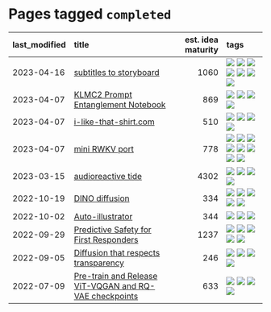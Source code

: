 # Pages tagged `completed`

|last_modified|title|est. idea maturity|tags
|:---|:---|---:|:---|
|2023-04-16|[subtitles to storyboard](../subtitles-to-storyboard.md)|1060|[![](https://img.shields.io/badge/tag-accessibility-d5ffe)](../tags/accessibility.md) [![](https://img.shields.io/badge/tag-animation-752fd7)](../tags/animation.md) [![](https://img.shields.io/badge/tag-completed-a68128)](../tags/completed.md) [![](https://img.shields.io/badge/tag-open_source-b4243e)](../tags/open_source.md) [![](https://img.shields.io/badge/tag-prompting-48fb29)](../tags/prompting.md) [![](https://img.shields.io/badge/tag-tooling-ea1833)](../tags/tooling.md) [![](https://img.shields.io/badge/tag-wip-6013c8)](../tags/wip.md)|
|2023-04-07|[KLMC2 Prompt Entanglement Notebook](../klmc2-prompt-entanglement.md)|869|[![](https://img.shields.io/badge/tag-completed-a68128)](../tags/completed.md) [![](https://img.shields.io/badge/tag-notebook-6edb5)](../tags/notebook.md) [![](https://img.shields.io/badge/tag-prompting-48fb29)](../tags/prompting.md) [![](https://img.shields.io/badge/tag-tooling-ea1833)](../tags/tooling.md)|
|2023-04-07|[i-like-that-shirt.com](../ilikethatshirt.com.md)|510|[![](https://img.shields.io/badge/tag-accessibility-d5ffe)](../tags/accessibility.md) [![](https://img.shields.io/badge/tag-completed-a68128)](../tags/completed.md) [![](https://img.shields.io/badge/tag-publicgood-82d6e)](../tags/publicgood.md) [![](https://img.shields.io/badge/tag-tooling-ea1833)](../tags/tooling.md)|
|2023-04-07|[mini RWKV port](../rust_rwkv.md)|778|[![](https://img.shields.io/badge/tag-RNN-8fb3d)](../tags/RNN.md) [![](https://img.shields.io/badge/tag-completed-a68128)](../tags/completed.md) [![](https://img.shields.io/badge/tag-experimental-c4fb38)](../tags/experimental.md) [![](https://img.shields.io/badge/tag-ggml-8a140)](../tags/ggml.md) [![](https://img.shields.io/badge/tag-mobilenet-83cbca)](../tags/mobilenet.md) [![](https://img.shields.io/badge/tag-model_compression-7fe3bd)](../tags/model_compression.md) [![](https://img.shields.io/badge/tag-tooling-ea1833)](../tags/tooling.md) [![](https://img.shields.io/badge/tag-wip-6013c8)](../tags/wip.md)|
|2023-03-15|[audioreactive tide](../audioreactive_tide.md)|4302|[![](https://img.shields.io/badge/tag-animation-752fd7)](../tags/animation.md) [![](https://img.shields.io/badge/tag-completed-a68128)](../tags/completed.md) [![](https://img.shields.io/badge/tag-experimental-c4fb38)](../tags/experimental.md) [![](https://img.shields.io/badge/tag-publication-4db4d2)](../tags/publication.md)|
|2022-10-19|[DINO diffusion](../DINO-diffusion.md)|334|[![](https://img.shields.io/badge/tag-completed-a68128)](../tags/completed.md) [![](https://img.shields.io/badge/tag-experimental-c4fb38)](../tags/experimental.md) [![](https://img.shields.io/badge/tag-nerf-b5ec2c)](../tags/nerf.md) [![](https://img.shields.io/badge/tag-tooling-ea1833)](../tags/tooling.md) [![](https://img.shields.io/badge/tag-wip-6013c8)](../tags/wip.md)|
|2022-10-02|[Auto-illustrator](../auto-illustrator.md)|344|[![](https://img.shields.io/badge/tag-completed-a68128)](../tags/completed.md) [![](https://img.shields.io/badge/tag-prompting-48fb29)](../tags/prompting.md) [![](https://img.shields.io/badge/tag-tooling-ea1833)](../tags/tooling.md)|
|2022-09-29|[Predictive Safety for First Responders](../safety-officer.md)|1237|[![](https://img.shields.io/badge/tag-completed-a68128)](../tags/completed.md) [![](https://img.shields.io/badge/tag-dataset-1614f8)](../tags/dataset.md) [![](https://img.shields.io/badge/tag-publication-4db4d2)](../tags/publication.md) [![](https://img.shields.io/badge/tag-publicgood-82d6e)](../tags/publicgood.md) [![](https://img.shields.io/badge/tag-wip-6013c8)](../tags/wip.md)|
|2022-09-05|[Diffusion that respects transparency](../diffusion-that-respects-transparency.md)|246|[![](https://img.shields.io/badge/tag-completed-a68128)](../tags/completed.md) [![](https://img.shields.io/badge/tag-diffusion-7ffa70)](../tags/diffusion.md) [![](https://img.shields.io/badge/tag-image_processing-1eefac)](../tags/image_processing.md) [![](https://img.shields.io/badge/tag-transparency-296bb1)](../tags/transparency.md)|
|2022-07-09|[Pre-train and Release ViT-VQGAN and RQ-VAE checkpoints](../pretrained_vit-vqgan_checkpoints.md)|633|[![](https://img.shields.io/badge/tag-completed-a68128)](../tags/completed.md) [![](https://img.shields.io/badge/tag-dataset-1614f8)](../tags/dataset.md) [![](https://img.shields.io/badge/tag-prompting-48fb29)](../tags/prompting.md) [![](https://img.shields.io/badge/tag-tooling-ea1833)](../tags/tooling.md)|